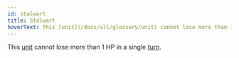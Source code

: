 ```yaml
---
id: stalwart
title: Stalwart
hoverText: This [unit](/docs/all/glossary/unit) cannot lose more than 1 HP in a single [turn](/docs/all/glossary/turn).
---
```


This [unit](/docs/all/glossary/unit) cannot lose more than 1 HP in a single [turn](/docs/all/glossary/turn).
